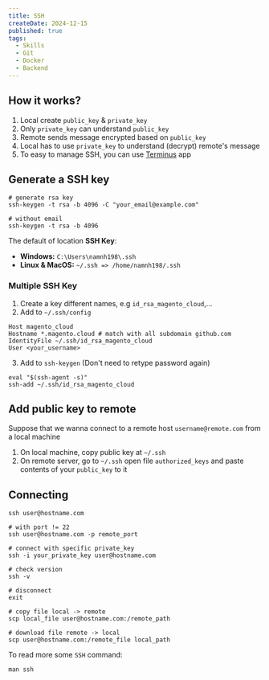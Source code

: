```yaml
---
title: SSH
createDate: 2024-12-15
published: true
tags:
  - Skills
  - Git
  - Docker
  - Backend
---
```

## How it works?
1. Local create `public_key` & `private_key`
2. Only `private_key` can understand `public_key`
3. Remote sends message encrypted based on `public_key`
4. Local has to use `private_key` to understand (decrypt) remote's message
5. To easy to manage SSH, you can use [Terminus](https://termius.com/) app
## Generate a SSH key

```shell
# generate rsa key
ssh-keygen -t rsa -b 4096 -C "your_email@example.com"

# without email
ssh-keygen -t rsa -b 4096
```

The default of location **SSH Key**:
- **Windows:** `C:\Users\namnh198\.ssh`
- **Linux & MacOS:** `~/.ssh => /home/namnh198/.ssh`
### Multiple SSH Key
1. Create a key different names, e.g `id_rsa_magento_cloud`,...
2. Add to `~/.ssh/config`
   
```
Host magento_cloud
Hostname *.magento.cloud # match with all subdomain github.com
IdentityFile ~/.ssh/id_rsa_magento_cloud
User <your_username>
```

3. Add to `ssh-keygen` (Don't need to retype password again)

```shell
eval "$(ssh-agent -s)"
ssh-add ~/.ssh/id_rsa_magento_cloud
```
## Add public key to remote
Suppose that we wanna connect to a remote host `username@remote.com` from a local machine
1. On local machine, copy public key at `~/.ssh`
2. On remote server, go to `~/.ssh` open file `authorized_keys` and paste contents of your `public_key` to it
## Connecting

```shell
ssh user@hostname.com

# with port != 22
ssh user@hostname.com -p remote_port

# connect with specific private_key
ssh -i your_private_key user@hostname.com
```

```shell
# check version
ssh -v

# disconnect 
exit

# copy file local -> remote
scp local_file user@hostname.com:/remote_path

# download file remote -> local
scp user@hostname.com:/remote_file local_path
```

To read more some `SSH` command:

```shell
man ssh
```
